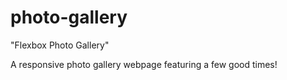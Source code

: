 # photo-gallery
"Flexbox Photo Gallery"

A responsive photo gallery webpage featuring a few good times!
